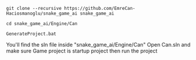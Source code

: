 ```
git clone --recursive https://github.com/EmreCan-Haciosmanoglu/snake_game_ai snake_game_ai
```
```
cd snake_game_ai/Engine/Can
```
```
GenerateProject.bat
```
You'll find the sln file inside "snake_game_ai/Engine/Can"
Open Can.sln and make sure Game project is startup project then run the project
